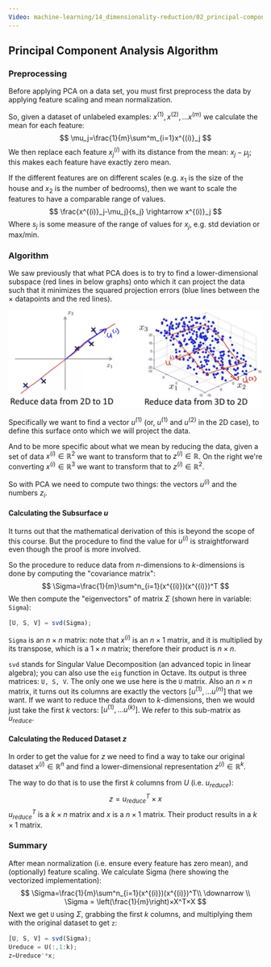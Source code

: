 ```yaml
---
Video: machine-learning/14_dimensionality-reduction/02_principal-component-analysis/02_principal-component-analysis-algorithm.mp4
---
```


## Principal Component Analysis Algorithm

### Preprocessing

Before applying PCA on a data set, you must first preprocess the data by applying feature scaling and mean normalization.

So, given a dataset of unlabeled examples: $x^{(1)},x^{(2)},...x^{(m)}$ we calculate the mean for each feature:
$$
\mu_j=\frac{1}{m}\sum^m_{i=1}x^{(i)}_j
$$
We then replace each feature $x^{(i)}_j$ with its distance from the mean: $x_j-\mu_j$; this makes each feature have exactly zero mean.

If the different features are on different scales (e.g. $x_1$ is the size of the house and $x_2$ is the number of bedrooms), then we want to scale the features to have a comparable range of values.
$$
\frac{x^{(i)}_j-\mu_j}{s_j} \rightarrow x^{(i)}_j
$$
Where $s_j$ is some measure of the range of values for $x_j$, e.g. std deviation or max/min.

### Algorithm

We saw previously that what PCA does is to try to find a lower-dimensional subspace (red lines in below graphs) onto which it can project the data such that it minimizes the squared projection errors (blue lines between the × datapoints and the red lines). 

<img src="04-pca-algorithm.assets/image-20210531161923055.png" alt="image-20210531161923055" style="zoom:50%;" />

Specifically we want to find a vector $u^{(1)}$ (or, $u^{(1)}$ and $u^{(2)}$ in the 2D case), to define this surface onto which we will project the data.

And to be more specific about what we mean by reducing the data, given a set of data $x^{(i)}\in\mathbb{R}^2$ we want to transform that to $z^{(i)}\in\mathbb{R}$.  On the right we're converting  $x^{(i)}\in\mathbb{R}^3$ we want to transform that to $z^{(i)}\in\mathbb{R}^2$.  

So with PCA we need to compute two things:  the vectors $u^{(i)}$ and the numbers $z_i$.

#### Calculating the Subsurface $u$

It turns out that the mathematical derivation of this is beyond the scope of this course. But the procedure to find the value for $u^{(i)}$ is straightforward even though the proof is more involved.

So the procedure to reduce data from $n$-dimensions to $k$-dimensions is done by computing the "covariance matrix":
$$
\Sigma=\frac{1}{m}\sum^n_{i=1}(x^{(i)})(x^{(i)})^T
$$
We then compute the "eigenvectors" of matrix $\Sigma$ (shown here in variable: `Sigma`):

```octave
[U, S, V] = svd(Sigma);
```

`Sigma` is an $n×n$ matrix: note that $x^{(i)}$ is an $n×1$ matrix, and it is multiplied by its transpose, which is a $1×n$ matrix; therefore their product is $n×n$.

`svd` stands for Singular Value Decomposition (an advanced topic in linear algebra); you can also use the `eig` function in Octave. Its output is three matrices:  `U, S, V`.  The only one we use here is the `U` matrix. Also an $n×n$ matrix, it turns out its columns are exactly the vectors $[u^{(1)},…u^{(n)}]$ that we want. If we want to reduce the data down to $k$-dimensions, then we would just take the first $k$ vectors: $[u^{(1)},…u^{(k)}]$.  We refer to this sub-matrix as $u_{reduce}$.

#### Calculating the Reduced Dataset $z$

In order to get the value for $z$ we need to find a way to take our original dataset $x^{(i)} \in \mathbb{R}^n$ and find a lower-dimensional representation $z^{(i)} \in \mathbb{R}^k$.

The way to do that is to use the first $k$ columns from $U$ (i.e. $u_{reduce}$):
$$
z = u_{reduce}^T×x
$$
$u_{reduce}^T$ is a $k×n$ matrix and $x$ is a $n×1$ matrix. Their product results in a $k×1$ matrix.

### Summary

After mean normalization (i.e. ensure every feature has zero mean), and (optionally) feature scaling.  We calculate Sigma (here showing the vectorized implementation):
$$
\Sigma=\frac{1}{m}\sum^n_{i=1}(x^{(i)})(x^{(i)})^T\\
\downarrow \\
\Sigma = \left(\frac{1}{m}\right)×X^T×X
$$
Next we get `U` using $\Sigma$, grabbing the first $k$ columns, and multiplying them with the original dataset to get `z`:

```octave
[U, S, V] = svd(Sigma);
Ureduce = U(:,1:k);
z=Ureduce'*x;
```

